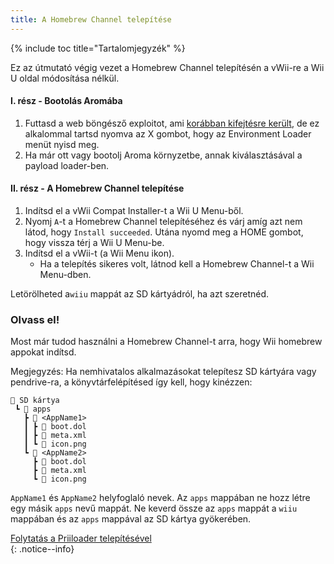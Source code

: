 ```yaml
---
title: A Homebrew Channel telepítése
---
```


{% include toc title="Tartalomjegyzék" %}

Ez az útmutató végig vezet a Homebrew Channel telepítésén a vWii-re a Wii U oldal módosítása nélkül.

#### I. rész - Bootolás Aromába

1. Futtasd a web böngésző exploitot, ami [korábban kifejtésre került](wiiu-nand-dumper), de ez alkalommal tartsd nyomva az X gombot, hogy az Environment Loader menüt nyisd meg.
2. Ha már ott vagy bootolj Aroma környzetbe, annak kiválasztásával a payload loader-ben.

#### II. rész - A Homebrew Channel telepítése

1. Indítsd el a vWii Compat Installer-t a Wii U Menu-ből.
2. Nyomj `A`-t a Homebrew Channel telepítéséhez és várj amíg azt nem látod, hogy `Install succeeded`. Utána nyomd meg a HOME gombot, hogy vissza térj a Wii U Menu-be.
3. Indítsd el a vWii-t (a Wii Menu ikon).
   - Ha a telepítés sikeres volt, látnod kell a Homebrew Channel-t a Wii Menu-dben.

Letörölheted a`wiiu` mappát az SD kártyádról, ha azt szeretnéd.

### Olvass el!

Most már tudod használni a Homebrew Channel-t arra, hogy Wii homebrew appokat indítsd.

Megjegyzés: Ha nemhivatalos alkalmazásokat telepítesz SD kártyára vagy pendrive-ra, a könyvtárfelépítésed így kell, hogy kinézzen:

```
💾 SD kártya
 ┗ 📁 apps
   ┣ 📁 <AppName1>
   ┃ ┣ 📄 boot.dol
   ┃ ┣ 📄 meta.xml
   ┃ ┗ 📄 icon.png
   ┗ 📁 <AppName2>
     ┣ 📄 boot.dol
     ┣ 📄 meta.xml
     ┗ 📄 icon.png
```

`AppName1` és `AppName2` helyfoglaló nevek. Az `apps` mappában ne hozz létre egy másik `apps` nevű mappát.
Ne keverd össze az `apps` mappát a `wiiu` mappában és az `apps` mappával az SD kártya gyökerében.

[Folytatás a Priiloader telepítésével](priiloader)<br>
{: .notice--info}
